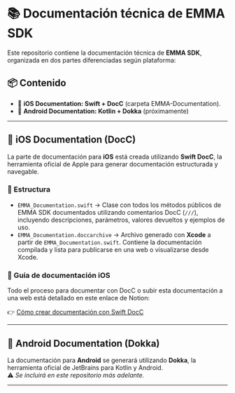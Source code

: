 # 📚 Documentación técnica de EMMA SDK

Este repositorio contiene la documentación técnica de **EMMA SDK**, organizada en dos partes diferenciadas según plataforma:

## 📦 Contenido

- 📱 **iOS Documentation: Swift + DocC** (carpeta EMMA-Documentation).
- 🤖 **Android Documentation: Kotlin + Dokka** (próximamente)

---

## 📱 iOS Documentation (DocC)

La parte de documentación para **iOS** está creada utilizando **Swift DocC**, la herramienta oficial de Apple para generar documentación estructurada y navegable.

### 📄 Estructura

- `EMMA_Documentation.swift` → Clase con todos los métodos públicos de EMMA SDK documentados utilizando comentarios DocC (`///`), incluyendo descripciones, parámetros, valores devueltos y ejemplos de uso.
- `EMMA_Documentation.doccarchive` → Archivo generado con **Xcode** a partir de `EMMA_Documentation.swift`. Contiene la documentación compilada y lista para publicarse en una web o visualizarse desde Xcode.

### 📖 Guía de documentación iOS

Todo el proceso para documentar con DocC o subir esta documentación a una web está detallado en este enlace de Notion:

👉 [Cómo crear documentación con Swift DocC](https://www.notion.so/C-mo-crear-documentaci-n-con-Swift-DocC-22a07100c6be80faa14cd4d505773062?source=copy_link)

---

## 🤖 Android Documentation (Dokka)

La documentación para **Android** se generará utilizando **Dokka**, la herramienta oficial de JetBrains para Kotlin y Android.  
⚠️ _Se incluirá en este repositorio más adelante._

---



